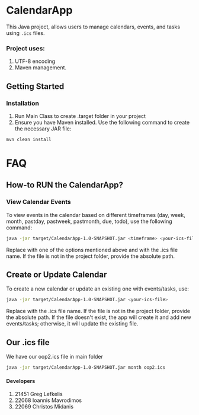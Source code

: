 # CalendarApp

This Java project, allows users to manage calendars, events, and tasks using `.ics` files.
### Project uses:
1. UTF-8 encoding <li>Maven management.

## Getting Started

### Installation

1. Run Main Class to create .target folder in your project
2. Ensure you have Maven installed. Use the following command to create the necessary JAR file:

```bash
mvn clean install
```
# FAQ
## How-to RUN the CalendarApp?
### View Calendar Events
To view events in the calendar based on different timeframes (day, week, month, pastday, pastweek, pastmonth, due, todo), use the following command:

```bash
java -jar target/CalendarApp-1.0-SNAPSHOT.jar <timeframe> <your-ics-file>
```
Replace <timeframe> with one of the options mentioned above and <your-ics-file> with the .ics file name. If the file is not in the project folder, provide the absolute path.

## Create or Update Calendar
To create a new calendar or update an existing one with events/tasks, use:

```bash
java -jar target/CalendarApp-1.0-SNAPSHOT.jar <your-ics-file>
```
Replace <your-ics-file> with the .ics file name. If the file is not in the project folder, provide the absolute path. If the file doesn't exist, the app will create it and add new events/tasks; otherwise, it will update the existing file.

## Our .ics file
We have our oop2.ics file in main folder

```bash
java -jar target/CalendarApp-1.0-SNAPSHOT.jar month oop2.ics
```

#### Developers
1. 21451 Greg Lefkelis<li>
22068 Ioannis Mavrodimos <li>
22069 Christos Midanis